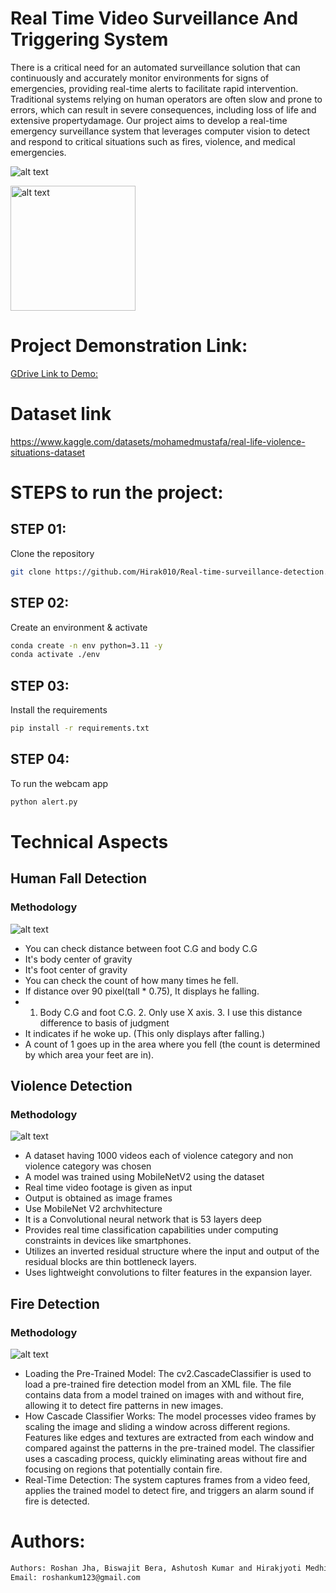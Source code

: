 Real Time Video Surveillance And Triggering System
==============================

There is a critical need for an automated surveillance solution that can continuously and accurately monitor environments for signs of emergencies, providing real-time alerts to facilitate rapid intervention. Traditional systems relying on human operators are often slow and prone to errors, which can result in severe consequences, including loss of life and extensive propertydamage. Our project aims to develop a real-time emergency surveillance system that leverages computer vision to detect and respond to critical situations such as fires, violence, and medical emergencies.

![alt text](artifacts/Violence.png)

<img src="artifacts/Telegram_bot.jpg" alt="alt text" width="200"/>


# Project Demonstration Link:

[GDrive Link to Demo: ](https://drive.google.com/file/d/1YtPSY-Q1Xp_LdIYvHNcUdkq8IL7Nck73/view?usp=drive_link)

# Dataset link

https://www.kaggle.com/datasets/mohamedmustafa/real-life-violence-situations-dataset


# STEPS to run the project:

## STEP 01: 
Clone the repository

```bash
git clone https://github.com/Hirak010/Real-time-surveillance-detection.git
```

## STEP 02: 
Create an environment & activate


```bash
conda create -n env python=3.11 -y
conda activate ./env
```

## STEP 03: 
Install the requirements


```bash
pip install -r requirements.txt
```


## STEP 04: 
To run the webcam app


```bash
python alert.py
```

# Technical Aspects

## Human Fall Detection
### Methodology

![alt text](artifacts/mediapipe_opencv.png)

- You can check distance between foot C.G and body C.G
- It's body center of gravity
- It's foot center of gravity
- You can check the count of how many times he fell.
- If distance over 90 pixel(tall * 0.75), It displays he falling.
- 1. Body C.G and foot C.G. 2. Only use X axis. 3. I use this distance difference to basis of judgment
- It indicates if he woke up. (This only displays after falling.)
- A count of 1 goes up in the area where you fell (the count is determined by which area your feet are in).

## Violence Detection
### Methodology
![alt text](artifacts/violence_detection.png)

- A dataset having 1000 videos each of violence category and non
violence category was chosen
- A model was trained using MobileNetV2 using the dataset
- Real time video footage is given as input
- Output is obtained as image frames
- Use MobileNet V2 archvhitecture
- It is a Convolutional neural network that is 53 layers deep
- Provides real time classification capabilities under computing constraints in devices like smartphones.
- Utilizes an inverted residual structure where the input and output of the residual blocks are thin bottleneck layers.
- Uses lightweight convolutions to filter features in the expansion layer.

## Fire Detection
### Methodology
![alt text](artifacts/fire.jpg)

- Loading the Pre-Trained Model: The cv2.CascadeClassifier is used to load a pre-trained fire detection model from an XML file. The file contains data from a model trained on images with and without fire, allowing it to detect fire patterns in new images.
- How Cascade Classifier Works: The model processes video frames by scaling the image and sliding a window across different regions. Features like edges and textures are extracted from each window and compared against the patterns in the pre-trained model. The classifier uses a cascading process, quickly eliminating areas without fire and focusing on regions that potentially contain fire.
- Real-Time Detection: The system captures frames from a video feed, applies the trained model to detect fire, and triggers an alarm sound if fire is detected.



# Authors:
```bash
Authors: Roshan Jha, Biswajit Bera, Ashutosh Kumar and Hirakjyoti Medhi
Email: roshankum123@gmail.com
```
